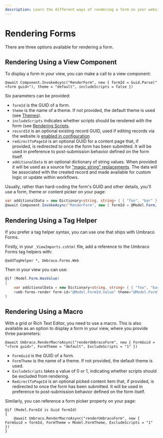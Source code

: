 ```yaml
---
description: Learn the different ways of rendering a form on your website when using Umbraco Forms.
---
```


# Rendering Forms

There are three options available for rendering a form.

## Rendering Using a View Component

To display a form in your view, you can make a call to a view component:

```cshtml
@await Component.InvokeAsync("RenderForm", new { formId = Guid.Parse("<form guid>"), theme = "default", includeScripts = false })
```

Six parameters can be provided:

- `formId` is the GUID of a form.
- `theme` is the name of a theme. If not provided, the default theme is used (see [Themes](./themes.md)).
- `includeScripts` indicates whether scripts should be rendered with the form (see [Rendering Scripts](./rendering-scripts.md).
- `recordId` is an optional existing record GUID, used if editing records via the website is [enabled in configuration](../developer/configuration/README.md#alloweditableformsubmissions)
- `redirectToPageId` is an optional GUID for a content page that, if provided, is redirected to once the form has been submitted. It will be used in preference to post-submission behavior defined on the form itself.
- `additionalData` is an optional dictionary of string values. When provided it will be used as a source for ["magic string" replacements](./magic-strings.md). The data will be associated with the created record and made available for custom logic or update within workflows.

Usually, rather than hard-coding the form's GUID and other details, you'll use a form, theme or content picker on your page:

```csharp
var additionalData = new Dictionary<string, string> { { "foo", "bar" }, { "buzz", "baz" } };
@await Component.InvokeAsync("RenderForm", new { formId = @Model.Form, theme = @Model.Theme, includeScripts = false, additionalData })
```

## Rendering Using a Tag Helper

If you prefer a tag helper syntax, you can use one that ships with Umbraco Forms.

Firstly, in your `_ViewImports.cshtml` file, add a reference to the Umbraco Forms tag helpers with:

```cshtml
@addTagHelper *, Umbraco.Forms.Web
```

Then in your view you can use:

```csharp
@if (Model.Form.HasValue)
{
    var additionalData = new Dictionary<string, string> { { "foo", "bar" }, { "buzz", "baz" } };
    <umb-forms-render form-id="@Model.FormId.Value" theme="@Model.FormTheme" exclude-scripts="true" additional-data="@additionalData" />
}
```

## Rendering Using a Macro

With a grid or Rich Text Editor, you need to use a macro. This is also available as an option to display a form in your view, where you provide three parameters:

```cshtml
@await Umbraco.RenderMacroAsync("renderUmbracoForm", new { FormGuid = "<form guid>", FormTheme = "default", ExcludeScripts = "1" })
```

- `FormGuid` is the GUID of a form.
- `FormTheme` is the name of a theme. If not provided, the default theme is used.
- `ExcludeScripts` takes a value of 0 or 1, indicating whether scripts should be excluded from rendering.
- `RedirectToPageId` is an optional picked content item that, if provided, is redirected to once the form has been submitted. It will be used in preference to post-submission behavior defined on the form itself.


Similarly, you can reference a form picker property on your page:

```cshtml
@if (Model.FormId is Guid formId)
{
    @await Umbraco.RenderMacroAsync("renderUmbracoForm", new { FormGuid = formId, FormTheme = Model.FormTheme, ExcludeScripts = "1" })
}
```